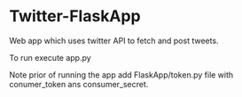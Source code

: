 # Twitter-FlaskApp

Web app which uses twitter API to fetch and post tweets. 

To run execute app.py

Note prior of running the app add FlaskApp/token.py file with conumer_token ans consumer_secret.

